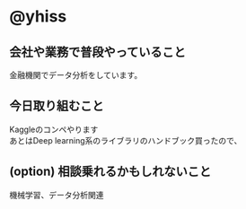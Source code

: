 # @yhiss

## 会社や業務で普段やっていること

金融機関でデータ分析をしています。  

## 今日取り組むこと

Kaggleのコンペやります  
あとはDeep learning系のライブラリのハンドブック買ったので、

## (option) 相談乗れるかもしれないこと

機械学習、データ分析関連
